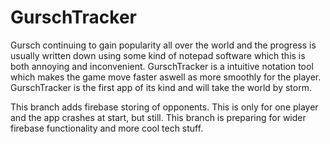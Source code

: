 # GurschTracker

Gursch continuing to gain popularity all over the world and the progress is usually written down using some kind of notepad software which this is both annoying and inconvenient. GurschTracker is a intuitive notation tool which makes the game move faster aswell as more smoothly for the player. GurschTracker is the first app of its kind and will take the world by storm.

This branch adds firebase storing of opponents. This is only for one player and the app crashes at start, but still. This branch is preparing for wider firebase functionality and more cool tech stuff.